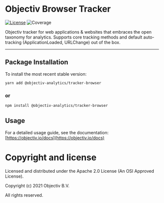 # Objectiv Browser Tracker 

[![License][license-badge]][license-url] ![Coverage][coverage-badge]

Objectiv tracker for web applications & websites that embraces the open taxonomy for analytics. Supports core tracking methods and default auto-tracking (ApplicationLoaded, URLChange) out of the box.

---
## Package Installation
To install the most recent stable version:

```sh
yarn add @objectiv-analytics/tracker-browser
```

### or
```sh
npm install @objectiv-analytics/tracker-browser
```

## Usage
For a detailed usage guide, see the documentation: [https://objectiv.io/docs](https://objectiv.io/docs)

# Copyright and license
Licensed and distributed under the Apache 2.0 License (An OSI Approved License).

Copyright (c) 2021 Objectiv B.V.

All rights reserved.

[license-badge]: https://img.shields.io/badge/license-Apache--2.0-blue.svg
[license-url]: https://www.apache.org/licenses/LICENSE-2.0
[coverage-badge]: https://img.shields.io/badge/Coverage-100%25-brightgreen.svg
